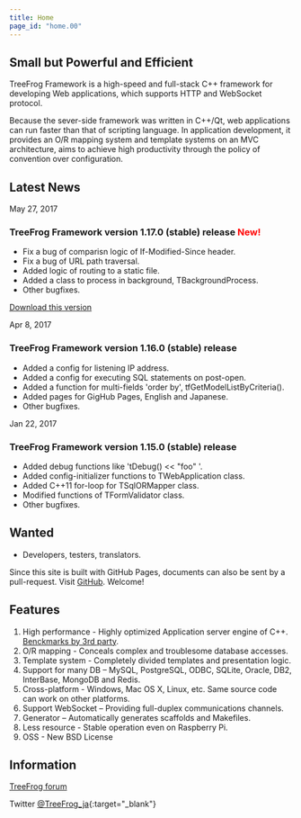 ```yaml
---
title: Home
page_id: "home.00"
---
```


## Small but Powerful and Efficient

TreeFrog Framework is a high-speed and full-stack C++ framework for developing Web applications, which supports HTTP and WebSocket protocol.

Because the sever-side framework was written in C++/Qt, web applications can run faster than that of scripting language. In application development, it provides an O/R mapping system and template systems on an MVC architecture, aims to achieve high productivity through the policy of  convention over configuration.

## Latest News

May 27, 2017

### TreeFrog Framework version 1.17.0 (stable) release <span style="color: red;">New!</span>

  - Fix a bug of comparisn logic of If-Modified-Since header.
  - Fix a bug of URL path traversal.
  - Added logic of routing to a static file.
  - Added a class to process in background, TBackgroundProcess.
  - Other bugfixes.

 <a href="{{site.baseurl}}/en/download/">Download this version</a>

Apr 8, 2017

### TreeFrog Framework version 1.16.0 (stable) release

  - Added a config for listening IP address.
  - Added a config for executing SQL statements on post-open.
  - Added a function for multi-fields 'order by', tfGetModelListByCriteria().
  - Added pages for GigHub Pages, English and Japanese.
  - Other bugfixes.

Jan 22, 2017

### TreeFrog Framework version 1.15.0 (stable) release

  - Added debug functions like 'tDebug() << "foo" '.
  - Added config-initializer functions to TWebApplication class.
  - Added C++11 for-loop for TSqlORMapper class.
  - Modified functions of TFormValidator class.
  - Other bugfixes.


## Wanted

 - Developers, testers, translators.

Since this site is built with GitHub Pages, documents can also be sent by a pull-request.
Visit [GitHub](https://github.com/treefrogframework/treefrog-framework). Welcome!

## Features

  1. High performance - Highly optimized Application server engine of C++.  [Benckmarks by 3rd party](http://www.techempower.com/benchmarks/).
  2. O/R mapping  - Conceals complex and troublesome database accesses.
  3. Template system  - Completely divided templates and presentation logic.
  4. Support for many DB – MySQL, PostgreSQL, ODBC, SQLite, Oracle, DB2, InterBase, MongoDB and Redis.
  5. Cross-platform  - Windows, Mac OS X, Linux, etc.  Same source code can work on other platforms.
  6. Support WebSocket – Providing full-duplex communications channels.
  7. Generator – Automatically generates scaffolds and Makefiles.
  8. Less resource -  Stable operation even on Raspberry Pi.
  9. OSS  - New BSD License

## Information

[TreeFrog forum](https://groups.google.com/forum/#!forum/treefrogframework)

Twitter [@TreeFrog_ja](https://twitter.com/TreeFrog_ja){:target="_blank"}
